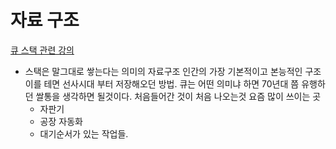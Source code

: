 # 자료 구조

[큐 스택 관련 강의](https://leetcode.com/explore/featured/card/queue-stack/)
- 스택은 말그대로 쌓는다는 의미의 자료구조 인간의 가장 기본적이고 본능적인 구조 이를 테면 선사시대 부터 저장해오던 방법. 큐는 어떤 의미냐 하면 70년대 쯤 유행하던 쌀통을 생각하면 될것이다. 처음들어간 것이 처음 나오는것 요즘 많이 쓰이는 곳 
  - 자판기
  - 공장 자동화
  - 대기순서가 있는 작업들.
